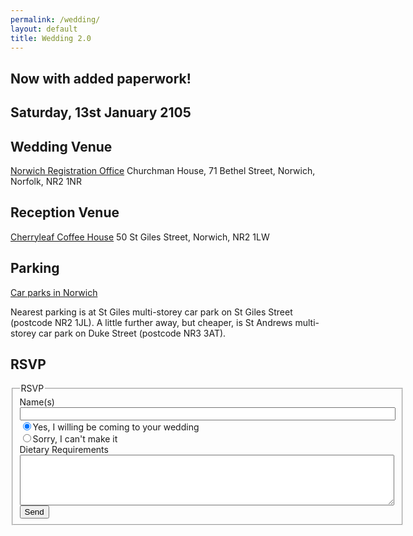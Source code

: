 ```yaml
---
permalink: /wedding/
layout: default
title: Wedding 2.0
---
```


## Now with added paperwork!

## Saturday, 13st January 2105

## Wedding Venue

[Norwich Registration Office](http://www.norfolk.gov.uk/Community_and_living/Registration_services/Registration_offices/NCC155937) Churchman House, 71 Bethel Street, Norwich, Norfolk, NR2&nbsp;1NR

## Reception Venue

[Cherryleaf Coffee House](http://www.coffeehousenorwich.co.uk) 50 St Giles Street, Norwich, NR2&nbsp;1LW

## Parking

[Car parks in Norwich](http://www.norwich.gov.uk/TransportAndStreets/Parking/CarParks/Pages/MultistoreyCarParks.aspx)

Nearest parking is at St Giles multi-storey car park on St Giles Street (postcode NR2&nbsp;1JL).  A little further away, but cheaper, is St Andrews multi-storey car park on Duke Street (postcode NR3&nbsp;3AT).

## RSVP

<form action="http://forms.brace.io/adieslabyrinth@gmail.com" method="post">
    <fieldset>
        <legend>RSVP</legend>
        <label for="nameinput">Name(s)</label>
        <input type="text" name="name" id="nameinput" size="72"/>
        <br/>
        <input type="radio" name="response" value="yes" checked="checked">Yes, I willing be coming to your wedding</input>
        <br/>
        <input type="radio" name="response" value="no">Sorry, I can't make it</input>
        <br/>
        <label for="dietaryrequirementsinput">Dietary Requirements</label>
        <br/>
        <textarea name="dietaryrequirements" id="dietaryrequirementsinput" cols="72" rows="5"></textarea>
        <br/>
        <input type="hidden" name="_subject" value="Wedding RSVP"/>
        <input type="hidden" name="_cc" value="wedding@markwithall.com"/>
        <input type="submit" value="Send"/>
    </fieldset>
</form>

